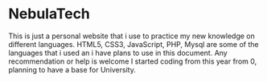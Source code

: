 # NebulaTech
 This is just a personal website that i use to practice my new knowledge on different languages. HTML5, CSS3, JavaScript, PHP, Mysql are some of the languages that i used an i have plans to use in this document. Any recommendation or help is welcome I started coding from this year from 0, planning to have a base for University.

